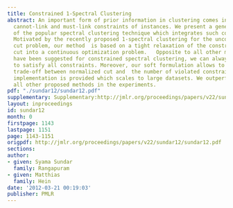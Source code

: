 ```yaml
---
title: Constrained 1-Spectral Clustering
abstract: An important form of prior information in clustering comes in the form of
  cannot-link and must-link constraints of instances. We present a generalization
  of the popular spectral clustering technique which integrates such constraints.
  Motivated by the recently proposed 1-spectral clustering for the unconstrained normalized
  cut problem, our method  is based on a tight relaxation of the constrained normalized
  cut into a continuous optimization problem.   Opposite to all other methods which
  have been suggested for constrained spectral clustering, we can always guarantee
  to satisfy all constraints. Moreover, our soft formulation allows to optimize a
  trade-off between normalized cut and  the number of violated constraints. An efficient
  implementation is provided which scales to large datasets. We outperform consistently
  all other proposed methods in the experiments.
pdf: "./sundar12/sundar12.pdf"
supplementary: Supplementary:http://jmlr.org/proceedings/papers/v22/sundar12/sundar12Supple.pdf
layout: inproceedings
id: sundar12
month: 0
firstpage: 1143
lastpage: 1151
page: 1143-1151
origpdf: http://jmlr.org/proceedings/papers/v22/sundar12/sundar12.pdf
sections: 
author:
- given: Syama Sundar
  family: Rangapuram
- given: Matthias
  family: Hein
date: '2012-03-21 00:19:03'
publisher: PMLR
---
```

